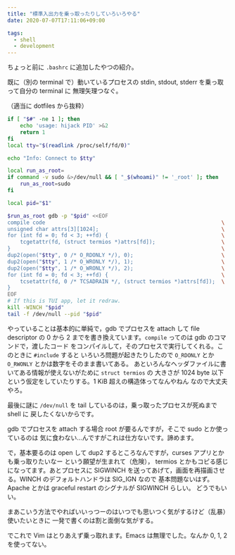 ```yaml
---
title: "標準入出力を乗っ取ったりしていろいろやる"
date: 2020-07-07T17:11:06+09:00

tags:
  - shell
  - development
---
```


ちょっと前に `.bashrc` に追加したやつの紹介。

既に（別の terminal で）動いているプロセスの stdin, stdout, stderr を乗っ取って自分の terminal に
無理矢理つなぐ。

（適当に dotfiles から抜粋）

```bash
if [ "$#" -ne 1 ]; then
    echo 'usage: hijack PID' >&2
    return 1
fi
local tty="$(readlink /proc/self/fd/0)"

echo "Info: Connect to $tty"

local run_as_root=
if command -v sudo &>/dev/null && [ "_$(whoami)" != '_root' ]; then
    run_as_root=sudo
fi

local pid="$1"

$run_as_root gdb -p "$pid" <<EOF
compile code                                                        \
unsigned char attrs[3][1024];                                       \
for (int fd = 0; fd < 3; ++fd) {                                    \
    tcgetattr(fd, (struct termios *)attrs[fd]);                     \
}                                                                   \
dup2(open("$tty", 0 /* O_RDONLY */), 0);                            \
dup2(open("$tty", 1 /* O_WRONLY */), 1);                            \
dup2(open("$tty", 1 /* O_WRONLY */), 2);                            \
for (int fd = 0; fd < 3; ++fd) {                                    \
    tcsetattr(fd, 0 /* TCSADRAIN */, (struct termios *)attrs[fd]);  \
}
EOF
# If this is TUI app, let it redraw.
kill -WINCH "$pid"
tail -f /dev/null --pid "$pid"
```

やっていることは基本的に単純で，gdb でプロセスを attach して file descriptor
の 0 から 2 までを書き換えています。`compile` ってのは gdb のコマンドで，渡したコード
をコンパイルして，そのプロセスで実行してくれる。このときに `#include` すると
いろいろ問題が起きたりしたので `O_RDONLY` とか `O_RWONLY` とかは数字をそのまま書いてある。
あといろんなヘッダファイルに書いてある情報が使えないがために `struct termios` の
大きさが 1024 byte 以下という仮定をしていたりする。1 KiB 超えの構造体ってなんやねん
なので大丈夫やろ。

最後に謎に `/dev/null` を tail しているのは，乗っ取ったプロセスが死ぬまで shell に
戻したくないからです。

gdb でプロセスを attach する場合 root が要るんですが，そこで sudo とか使っているのは
気に食わない…んですがこれは仕方ないです。諦めます。

で，基本要るのは open して dup2 するところなんですが，curses アプリとかも乗っ取りたいなー
という願望が生まれて（危険）， termios とかもコピる感じになってます。あとプロセスに
SIGWINCH を送ってあげて，画面を再描画させる。WINCH のデフォルトハンドラは SIG_IGN なので
基本問題ないはず。Apache とかは graceful restart のシグナルが SIGWINCH らしい。
どうでもいい。

まあこいう方法でやればいいっつーのはいつでも思いつく気がするけど（乱暴）使いたいときに
一発で書くのは割と面倒な気がする。

でこれで Vim はとりあえず乗っ取れます。Emacs は無理でした。なんか 0, 1, 2 を使ってない。

